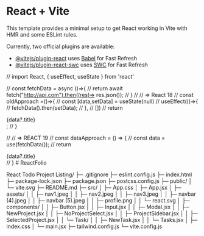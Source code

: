# React + Vite

This template provides a minimal setup to get React working in Vite with HMR and some ESLint rules.

Currently, two official plugins are available:

- [@vitejs/plugin-react](https://github.com/vitejs/vite-plugin-react/blob/main/packages/plugin-react/README.md) uses [Babel](https://babeljs.io/) for Fast Refresh
- [@vitejs/plugin-react-swc](https://github.com/vitejs/vite-plugin-react-swc) uses [SWC](https://swc.rs/) for Fast Refresh

<!-- REACT  -->

// import React, { useEffect, useState } from 'react'

// const fetchData = async ()=>{
// return await fetch("http://api.com").then((res)=> res.json());
// }
// // => React 18
// const oldApproach =()=>{
// const [data,setData] = useState(null)
// useEffect(()=>{
// fetchData().then(setData);
// },
// [])
// return <div>{data?.title}</div>;
// }

// // => REACT 19
// const dataApproach = () => {
// const data = use(fetchData());
// return <div>{data?.title}</div>
// }
#   R e a c t F o l i o 
 

React Todo Project Listing/
├─ .gitignore
├─ eslint.config.js
├─ index.html
├─ package-lock.json
├─ package.json
├─ postcss.config.js
├─ public/
│ └─ vite.svg
├─ README.md
├─ src/
│ ├─ App.css
│ ├─ App.jsx
│ ├─ assets/
│ │ ├─ nav1.jpeg
│ │ ├─ nav2.jpeg
│ │ ├─ nav3.jpeg
│ │ ├─ navbar (4).jpeg
│ │ ├─ navbar (5).jpeg
│ │ ├─ profile.png
│ │ └─ react.svg
│ ├─ components/
│ │ ├─ Button.jsx
│ │ ├─ Input.jsx
│ │ ├─ Modal.jsx
│ │ ├─ NewProject.jsx
│ │ ├─ NoProjectSelect.jsx
│ │ ├─ ProjectSidebar.jsx
│ │ ├─ SelectedProject.jsx
│ │ └─ Task/
│ │ ├─ NewTask.jsx
│ │ └─ Tasks.jsx
│ ├─ index.css
│ └─ main.jsx
├─ tailwind.config.js
└─ vite.config.js
